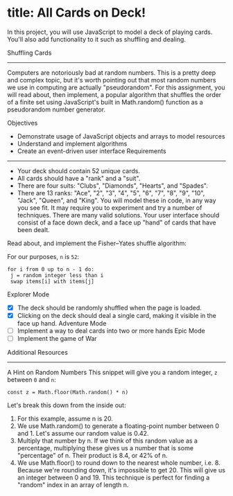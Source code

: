 # title: All Cards on Deck! #
In this project, you will use JavaScript to model a deck of playing cards. You'll also add functionality to it such as shuffling and dealing.

Shuffling Cards
- - - - - - - -
Computers are notoriously bad at random numbers. This is a pretty deep and complex topic, but it's worth pointing out that most random numbers we use in computing are actually "pseudorandom". For this assignment, you will read about, then implement, a popular algorithm that shuffles the order of a finite set using JavaScript's built in Math.random() function as a pseudorandom number generator.

Objectives
* Demonstrate usage of JavaScript objects and arrays to model resources
* Understand and implement algorithms
* Create an event-driven user interface
Requirements
- - - - - - -
* Your deck should contain 52 unique cards.
* All cards should have a "rank" and a "suit".
* There are four suits: "Clubs", "Diamonds", "Hearts", and "Spades".
* There are 13 ranks: "Ace", "2", "3", "4", "5", "6", "7", "8", "9", "10", "Jack", "Queen", and "King".
You will model these in code, in any way you see fit. It may require you to experiment and try a number of techniques. There are many valid solutions. Your user interface should consist of a face down deck, and a face up "hand" of cards that have been dealt.

Read about, and implement the Fisher–Yates shuffle algorithm:

For our purposes, ```n``` is ```52```:
```
for i from 0 up to n - 1 do:
 j = random integer less than i
 swap items[i] with items[j]
```
Explorer Mode
- [X] The deck should be randomly shuffled when the page is loaded.
- [X] Clicking on the deck should deal a single card, making it visible in the face up hand.
Adventure Mode
- [ ] Implement a way to deal cards into two or more hands
Epic Mode
- [ ] Implement the game of War

Additional Resources
- - - - - - - - - - -
A Hint on Random Numbers
This snippet will give you a random integer, ```z``` between ```0``` and ```n```:
```
const z = Math.floor(Math.random() * n)
```
Let's break this down from the inside out:
1. For this example, assume n is 20.
2. We use Math.random() to generate a floating-point number between 0 and 1. Let's assume our random value is 0.42.
3. Multiply that number by n. If we think of this random value as a percentage, multiplying these gives us a number that is some "percentage" of n. Their product is 8.4, or 42% of n.
4. We use Math.floor() to round down to the nearest whole number, i.e. 8.
Because we're rounding down, it's impossible to get 20. This will give us an integer between 0 and 19. This technique is perfect for finding a "random" index in an array of length n.
